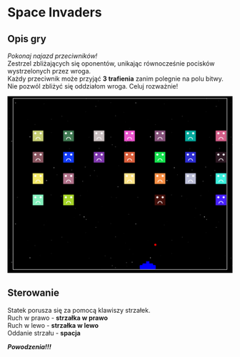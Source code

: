 # Space Invaders
## Opis gry

*Pokonaj najazd przeciwników!*  
Zestrzel zbliżających się oponentów, unikając równocześnie pocisków wystrzelonych przez wroga.  
Każdy przeciwnik może przyjąć **3 trafienia** zanim polegnie na polu bitwy.  
Nie pozwól zbliżyć się oddziałom wroga. Celuj rozważnie!

![Space Invaders Gameplay](https://github.com/Minosyx/OPSS-JavaScript/blob/main/MP-JS-PROJECT/screen.PNG "Space Invaders")

## Sterowanie

Statek porusza się za pomocą klawiszy strzałek.  
Ruch w prawo - **strzałka w prawo**  
Ruch w lewo - **strzałka w lewo**  
Oddanie strzału - **spacja**

***Powodzenia!!!***

